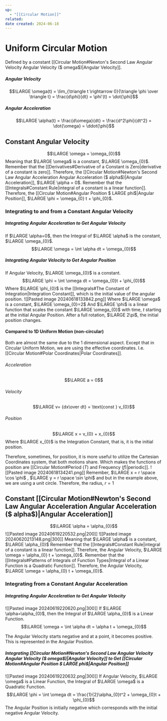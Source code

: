 ```yaml
---
up:
  - "[[Circular Motion]]"
related: 
date created: 2024-06-18
---
```

# Uniform Circular Motion
Defined by a constant [[Circular Motion#Newton's Second Law Angular Velocity Angular Velocity ($ omega$)|Angular Velocity]].
##### Angular Velocity
$$\LARGE \omega(t) = \lim_{\triangle t \rightarrow 0}{\triangle \phi \over \triangle t} = \frac{d\phi}{dt} = \phi'(t) = \dot{\phi}$$
##### Angular Acceleration
$$\LARGE \alpha(t) = \frac{d\omega}{dt} = \frac{d^2\phi}{dt^2} = \dot{\omega} = \ddot{\phi}$$
## Constant Angular Velocity
$$\LARGE \omega = \omega_{0}$$
Meaning that $\LARGE \omega$ is a constant, $\LARGE \omega_{0}$.
	Remember that the [[Derivatives#Derivative of a Constant is Zero|derivative of a constant is zero]].
		Therefore, the [[Circular Motion#Newton's Second Law Angular Acceleration Angular Acceleration ($ alpha$)|Angular Acceleration]], $\LARGE \alpha = 0$.
	Remember that the [[Integrals#Constant Rule|integral of a constant is a linear function]].
		Therefore, the [[Circular Motion#Angular Position $ LARGE phi$|Angular Position]], $\LARGE \phi = \omega_{0} t + \phi_{0}$.
### Integrating to and from a Constant Angular Velocity
##### Integrating Angular Acceleration to Get Angular Velocity
If $\LARGE \alpha=0$, then the Integral of $\LARGE \alpha$ is the constant, $\LARGE \omega_{0}$.
$$\LARGE \omega = \int \alpha dt = \omega_{0}$$
##### Integrating Angular Velocity to Get Angular Position
If Angular Velocity, $\LARGE \omega_{0}$ is a constant.
$$\LARGE \phi = \int \omega dt = \omega_{0}t + \phi_{0}$$Where $\LARGE \phi_{0}$ is the [[Integrals#The Constant of Integration|Integration Constant]], which is the initial value of the angular position.
![[Pasted image 20240618133842.png]]
Where $\LARGE \omega$ is a constant, $\LARGE \omega_{0}=2$
	And $\LARGE \phi$ is a linear function that scales the constant $\LARGE \omega_{0}$ with time, $t$ starting at the initial Angular Position.
		After a full rotation, $\LARGE 2\pi$, the initial position changes. 
#### Compared to 1D Uniform Motion (non-circular)
Both are almost the same due to the 1 dimensional aspect.
	Except that in Circular Uniform Motion, we are using the effective coordinates.
		I.e. [[Circular Motion#Polar Coordinates|Polar Coordinates]].
###### Acceleration
$$\LARGE a = 0$$
###### Velocity
$$\LARGE v= {dx\over dt} = \text{const } v_{0}$$
###### Position
$$\LARGE x = v_{0} + x_{0}$$
Where $\LARGE x_{0}$ is the Integration Constant, that is, it is the initial position.

Therefore, sometimes, for position, it is more useful to utilize the Cartesian Coordinates system, that both motions share.
	Which makes the functions of position are [[Circular Motion#Period ($T$) and Frequency ($f$)|periodic]].
![[Pasted image 20240618134241.png]]
Remember, $\LARGE x = r \space \cos \phi$ , $\LARGE y = r \space \sin \phi$ and  but in the example above, we are using a unit circle.
	Therefore, the radius, $r=1$
## Constant [[Circular Motion#Newton's Second Law Angular Acceleration Angular Acceleration ($ alpha$)|Angular Acceleration]]
$$\LARGE \alpha = \alpha_{0}$$
![[Pasted image 20240619220532.png|200]]
![[Pasted image 20240620213148.png|300]]
Meaning that $\LARGE \alpha$ is a constant, $\LARGE \alpha_{0}$
	Remember that the [[Integrals#Constant Rule|integral of a constant is a linear function]].
		Therefore, the Angular Velocity, $\LARGE \omega = \alpha_{0} t + \omega_{0}$.
	Remember that the [[Integrals#Patterns of Integrals of Function Types|Integral of a Linear Function is a Quadratic Function]].
		Therefore, the Angular Velocity, $\LARGE \omega = \alpha_{0} t + \omega_{0}$.
### Integrating from a Constant Angular Acceleration
##### Integrating Angular Acceleration to Get Angular Velocity
![[Pasted image 20240619220620.png|300]]
If $\LARGE \alpha=\alpha_{0}$, then the Integral of $\LARGE \alpha_{0}$ is a Linear Function.
$$\LARGE \omega = \int \alpha dt = \alpha t + \omega_{0}$$

The Angular Velocity starts negative and at a point, it becomes positive.
	This is represented in the Angular Position.
##### Integrating [[Circular Motion#Newton's Second Law Angular Velocity Angular Velocity ($ omega$)|Angular Velocity]] to Get [[Circular Motion#Angular Position $ LARGE phi$|Angular Position]]
![[Pasted image 20240619220632.png|300]]
If Angular Velocity, $\LARGE \omega$ is a Linear Function, the Integral of $\LARGE \omega$ is a Quadratic Function.
$$\LARGE \phi = \int \omega dt = \frac{1}{2}\alpha_{0}t^2 + \omega_{0}t + \phi_{0}$$
The Angular Position is initially negative which corresponds with the initial negative Angular Velocity.
